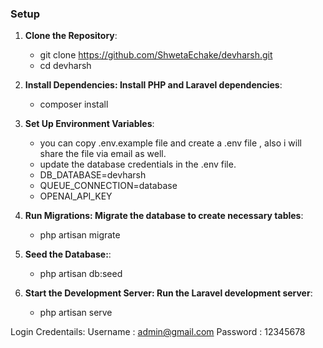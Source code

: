 

### **Setup**

1. **Clone the Repository**:
   - git clone https://github.com/ShwetaEchake/devharsh.git
   - cd devharsh

2. **Install Dependencies: Install PHP and Laravel dependencies**:
    - composer install

3. **Set Up Environment Variables**:
    - you can copy .env.example file and create a .env file , also i will share the file via email as well.
    - update the database credentials in the .env file.
    - DB_DATABASE=devharsh
    - QUEUE_CONNECTION=database
    - OPENAI_API_KEY

4. **Run Migrations: Migrate the database to create necessary tables**:
    - php artisan migrate

5. **Seed the Database:**:
    - php artisan db:seed


5. **Start the Development Server: Run the Laravel development server**:
    - php artisan serve

 Login Credentails: 
    Username : admin@gmail.com
    Password : 12345678

